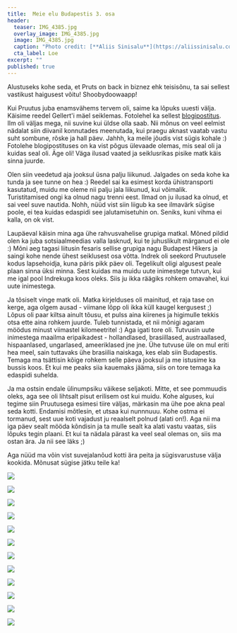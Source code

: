 ```yaml
---
title:  Meie elu Budapestis 3. osa
header: 
  teaser: IMG_4385.jpg
  overlay_image: IMG_4385.jpg
  image: IMG_4385.jpg
  caption: "Photo credit: [**Aliis Sinisalu**](https://aliissinisalu.com/)"
  cta_label: Loe
excerpt: ""
published: true
---
```

Alustuseks kohe seda, et Pruts on back in biznez ehk teisisõnu, ta sai sellest vastikust haigusest võitu! Shoobydoowaapp!

Kui Pruutus juba enamsvähems tervem oli, saime ka lõpuks uuesti välja. Käisime reedel Gellert'i mäel seiklemas. Fotolehel ka sellest [blogipostitus](http://aliissinisalu.com/2016/10/03/gellert-hill-budapest/). Ilm oli väljas mega, nii suvine kui üldse olla saab. Nii mõnus on veel eelmist nädalat siin diivanil konnutades meenutada, kui praegu aknast vaatab vastu suht sombune, rõske ja hall päev. Jahhh, ka meile jõudis vist sügis kohale :) Fotolehe blogipostituses on ka vist põgus ülevaade olemas, mis seal oli ja kuidas seal oli. Äge oli! Väga ilusad vaated ja seiklusrikas pisike matk käis sinna juurde.

Olen siin veedetud aja jooksul üsna palju liikunud. Jalgades on seda kohe ka tunda ja see tunne on hea :) Reedel sai ka esimest korda ühistransporti kasutatud, muidu me oleme nii palju jala liikunud, kui võimalik. Turistitamised ongi ka olnud nagu trenni eest. Ilmad on ju ilusad ka olnud, et sai veel suve nautida. Nohh, nüüd vist siin liigub ka see ilmavärk sügise poole, ei tea kuidas edaspidi see jalutamisetuhin on. Seniks, kuni vihma ei kalla, on ok vist.

Laupäeval käisin mina aga ühe rahvusvahelise grupiga matkal. Mõned pildid olen ka juba sotsiaalmeedias valla lasknud, kui te juhuslikult märganud ei ole :) Mõni aeg tagasi liitusin fesaris sellise grupiga nagu Budapest Hikers ja saingi kohe nende ühest seiklusest osa võtta. Indrek oli seekord Pruutusele kodus lapsehoidja, kuna päris pikk päev oli. Tegelikult oligi algusest peale plaan sinna üksi minna. Sest kuidas ma muidu uute inimestege tutvun, kui me igal pool Indrekuga koos oleks. Siis ju ikka räägiks rohkem omavahel, kui uute inimestega. 

Ja tõsiselt vinge matk oli. Matka kirjelduses oli mainitud, et raja tase on kerge, aga olgem ausad - viimane lõpp oli ikka küll kaugel kergusest ;) Lõpus oli paar kiltsa ainult tõusu, et pulss aina kiirenes ja higimulle tekkis otsa ette aina rohkem juurde. Tuleb tunnistada, et nii mõnigi agaram möödus minust viimastel kilomeetritel :) Aga igati tore oli. Tutvusin uute inimestega maailma eripaikadest - hollandlased, brasiillased, austraallased, hispaanlased, ungarlased, ameeriklased jne jne. Ühe tutvuse üle on mul eriti hea meel, sain tuttavaks ühe brasiilia naiskaga, kes elab siin Budapestis. Temaga ma tsättisin kõige rohkem selle päeva jooksul ja me istusime ka bussis koos. Et kui me peaks siia kauemaks jääma, siis on tore temaga ka edaspidi suhelda.

Ja ma ostsin endale ülinumpsiku väikese seljakoti. Mitte, et see pommuudis oleks, aga see oli lihtsalt pisut erilisem ost kui muidu. Kohe alguses, kui tegime siin Pruutusega esimesi tiire väljas, märkasin ma ühe poe akna peal seda kotti. Endamisi mõtlesin, et utsaa kui nunnnuuu. Kohe ostma ei tormanud, sest uue koti vajadust ju reaalselt polnud (alati on!). Aga nii ma iga päev sealt mööda kõndisin ja ta mulle sealt ka alati vastu vaatas, siis lõpuks tegin plaani. Et kui ta nädala pärast ka veel seal olemas on, siis ma ostan ära. Ja nii see läks ;)

Aga nüüd ma võin vist suvejalanõud kotti ära peita ja sügisvarustuse välja kookida. 
Mõnusat sügise jätku teile ka!

![]({{site.baseurl}}/images/IMG_4264.jpg)

![]({{site.baseurl}}/images/IMG_4270.jpg)

![]({{site.baseurl}}/images/IMG_4271.jpg)

![]({{site.baseurl}}/images/IMG_4272.jpg)

![]({{site.baseurl}}/images/IMG_4294.jpg)

![]({{site.baseurl}}/images/IMG_4298.jpg)

![]({{site.baseurl}}/images/IMG_4300.jpg)

![]({{site.baseurl}}/images/IMG_4324.jpg)

![]({{site.baseurl}}/images/IMG_4337.jpg)

![]({{site.baseurl}}/images/IMG_4368.jpg)

![]({{site.baseurl}}/images/14425367_548342668706348_1080333792787526380_o.jpg)

![]({{site.baseurl}}/images/IMG_4394.jpg)



